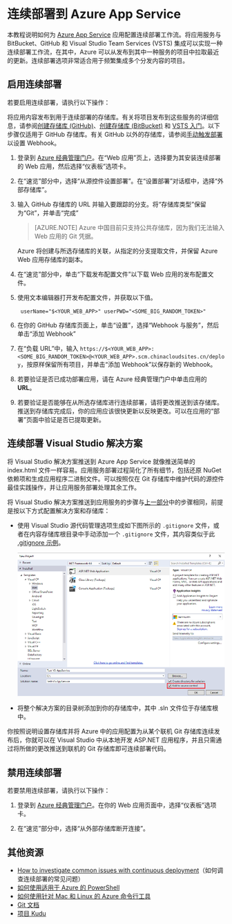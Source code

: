 <properties
	pageTitle="连续部署到 Azure App Service | Azure"
	description="了解如何实现连续部署到 Azure App Service。"
	services="app-service"
	documentationCenter=""
	authors="dariagrigoriu"
	manager="wpickett"
	editor="mollybos"/>

<tags
	ms.service="app-service"
	ms.date="07/23/2016"
	wacn.date="09/26/2016"/>
    
# 连续部署到 Azure App Service

本教程说明如何为 [Azure App Service] 应用配置连续部署工作流。将应用服务与 BitBucket、GitHub 和 Visual Studio Team Services (VSTS) 集成可以实现一种连续部署工作流，在其中，Azure 可以从发布到其中一种服务的项目中拉取最近的更新。连续部署选项非常适合用于频繁集成多个分发内容的项目。

## <a name="overview"></a>启用连续部署

若要启用连续部署，请执行以下操作：

将应用内容发布到用于连续部署的存储库。有关将项目发布到这些服务的详细信息，请参阅[创建存储库 (GitHub)]、[创建存储库 (BitBucket)] 和 [VSTS 入门]。以下步骤仅适用于 GitHub 存储库。有关 GitHub 以外的存储库，请参阅[手动触发部署](https://github.com/projectkudu/kudu/wiki/Manually-triggering-a-deployment)以设置 Webhook。

1. 登录到 [Azure 经典管理门户](https://manage.windowsazure.cn)。在“Web 应用”页上，选择要为其安装连续部署的 Web 应用，然后选择“仪表板”选项卡。

3. 在“速览”部分中，选择“从源控件设置部署”。在“设置部署”对话框中，选择“外部存储库”。

4. 输入 GitHub 存储库的 URL 并输入要跟踪的分支。将“存储库类型”保留为“Git”，并单击“完成”

    > [AZURE.NOTE] Azure 中国目前只支持公共存储库，因为我们无法输入 Web 应用的 Git 凭据。

    Azure 将创建与所选存储库的关联，从指定的分支提取文件，并保留 Azure Web 应用存储库的副本。

5. 在“速览”部分中，单击“下载发布配置文件”以下载 Web 应用的发布配置文件。

6. 使用文本编辑器打开发布配置文件，并获取以下值。

        userName="$<YOUR_WEB_APP>" userPWD="<SOME_BIG_RANDOM_TOKEN>"

7. 在你的 GitHub 存储库页面上，单击“设置”，选择“Webhook 与服务”，然后单击“添加 Webhook”

8. 在“负载 URL”中，输入 `https://$<YOUR_WEB_APP>:<SOME_BIG_RANDOM_TOKEN>@<YOUR_WEB_APP>.scm.chinacloudsites.cn/deploy`，按原样保留所有项目，并单击“添加 Webhook”以保存新的 Webhook。

5. 若要验证是否已成功部署应用，请在 Azure 经典管理门户中单击应用的 **URL**。

6. 若要验证是否能够在从所选存储库进行连续部署，请将更改推送到该存储库。推送到存储库完成后，你的应用应该很快更新以反映更改。可以在应用的“部署”页面中验证是否已提取更新。

## <a name="VSsolution"></a>连续部署 Visual Studio 解决方案 

将 Visual Studio 解决方案推送到 Azure App Service 就像推送简单的 index.html 文件一样容易。应用服务部署过程简化了所有细节，包括还原 NuGet 依赖项和生成应用程序二进制文件。可以按照仅在 Git 存储库中维护代码的源控件最佳实践操作，并让应用服务部署处理其余工作。

将 Visual Studio 解决方案推送到应用服务的步骤与[上一部分](#overview)中的步骤相同，前提是按以下方式配置解决方案和存储库：

-	使用 Visual Studio 源代码管理选项生成如下图所示的 `.gitignore` 文件，或者在内容存储库根目录中手动添加一个 `.gitignore` 文件，其内容类似于此 [.gitignore 示例](https://github.com/github/gitignore/blob/master/VisualStudio.gitignore)。

    ![](./media/app-service-continuous-deployment/VS_source_control.png)  

 
-	将整个解决方案的目录树添加到你的存储库中，其中 .sln 文件位于存储库根中。

你按照说明设置存储库并将 Azure 中的应用配置为从某个联机 Git 存储库连续发布后，你就可以在 Visual Studio 中从本地开发 ASP.NET 应用程序，并且只需通过将所做的更改推送到联机的 Git 存储库即可连续部署代码。

## <a name="disableCD"></a>禁用连续部署

若要禁用连续部署，请执行以下操作：

1. 登录到 [Azure 经典管理门户](https://manage.windowsazure.cn)。在你的 Web 应用页面中，选择“仪表板”选项卡。

2. 在“速览”部分中，选择“从外部存储库断开连接”。

## 其他资源

* [How to investigate common issues with continuous deployment](https://github.com/projectkudu/kudu/wiki/Investigating-continuous-deployment)（如何调查连续部署的常见问题）
* [如何使用适用于 Azure 的 PowerShell]
* [如何使用针对 Mac 和 Linux 的 Azure 命令行工具]
* [Git 文档]
* [项目 Kudu](https://github.com/projectkudu/kudu/wiki)

[Azure App Service]: /documentation/articles/app-service-changes-existing-services/
[Azure 门户预览]: https://portal.azure.cn
[VSTS Portal]: https://www.visualstudio.com/products/visual-studio-team-services-vs.aspx
[Installing Git]: http://git-scm.com/book/zh/v2/%E8%B5%B7%E6%AD%A5-%E5%AE%89%E8%A3%85-Git
[如何使用适用于 Azure 的 PowerShell]: /documentation/articles/powershell-install-configure/
[如何使用针对 Mac 和 Linux 的 Azure 命令行工具]: /documentation/articles/xplat-cli-install/
[Git 文档]: http://git-scm.com/documentation

[创建存储库 (GitHub)]: https://help.github.com/articles/create-a-repo
[创建存储库 (BitBucket)]: https://confluence.atlassian.com/display/BITBUCKET/Create+an+Account+and+a+Git+Repo
[VSTS 入门]: https://www.visualstudio.com/get-started/overview-of-get-started-tasks-vs
[Continuous delivery to Azure using Visual Studio Team Services]: /documentation/articles/cloud-services-continuous-delivery-use-vso/

<!---HONumber=Mooncake_0919_2016-->